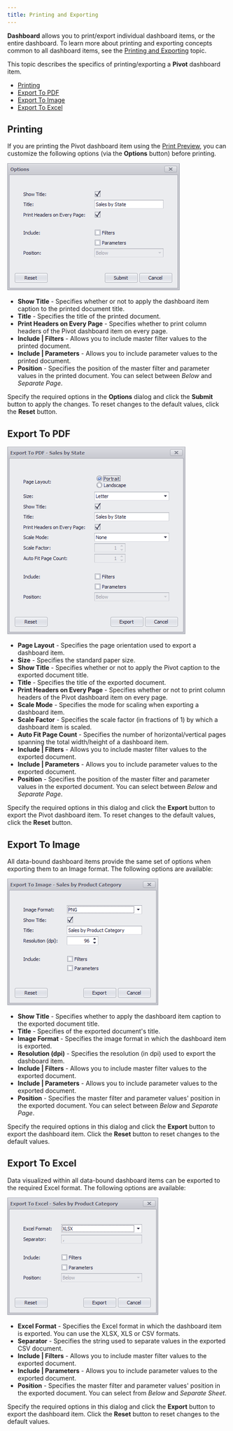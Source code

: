 ```yaml
---
title: Printing and Exporting
---
```

**Dashboard** allows you to print/export individual dashboard items, or the entire dashboard. To learn more about printing and exporting concepts common to all dashboard items, see the [Printing and Exporting](../../../../../dashboard-for-desktop/articles/dashboard-viewer/printing-and-exporting.md) topic.

This topic describes the specifics of printing/exporting a **Pivot** dashboard item.
* [Printing](#printing)
* [Export To PDF](#export-to-pdf)
* [Export To Image](#export-to-image)
* [Export To Excel](#export-to-excel)

## <a name="printing"/>Printing
If you are printing the Pivot dashboard item using the [Print Preview](../../../../../dashboard-for-desktop/articles/dashboard-designer/ui-elements/print-preview.md), you can customize the following options (via the **Options** button) before printing.

![Pivot_PrintingOptionsDialog](../../../../images/Img22934.png)
* **Show Title** - Specifies whether or not to apply the dashboard item caption to the printed document title.
* **Title** - Specifies the title of the printed document.
* **Print Headers on Every Page** - Specifies whether to print column headers of the Pivot dashboard item on every page.
* **Include | Filters** - Allows you to include master filter values to the printed document.
* **Include | Parameters** - Allows you to include parameter values to the printed document.
* **Position** - Specifies the position of the master filter and parameter values in the printed document. You can select between _Below_ and _Separate Page_.

Specify the required options in the **Options** dialog and click the **Submit** button to apply the changes. To reset changes to the default values, click the **Reset** button.

## <a name="export-to-pdf"/>Export To PDF
![Pivot_PDFExportOptionsDialog](../../../../images/Img22935.png)
* **Page Layout** - Specifies the page orientation used to export a dashboard item.
* **Size** - Specifies the standard paper size.
* **Show Title** - Specifies whether or not to apply the Pivot caption to the exported document title.
* **Title** - Specifies the title of the exported document.
* **Print Headers on Every Page** - Specifies whether or not to print column headers of the Pivot dashboard item on every page.
* **Scale Mode** - Specifies the mode for scaling when exporting a dashboard item.
* **Scale Factor** - Specifies the scale factor (in fractions of 1) by which a dashboard item is scaled.
* **Auto Fit Page Count** - Specifies the number of horizontal/vertical pages spanning the total width/height of a dashboard item.
* **Include | Filters** - Allows you to include master filter values to the exported document.
* **Include | Parameters** - Allows you to include parameter values to the exported document.
* **Position** - Specifies the position of the master filter and parameter values in the exported document. You can select between _Below_ and _Separate Page_.

Specify the required options in this dialog and click the **Export** button to export the Pivot dashboard item. To reset changes to the default values, click the **Reset** button.

## <a name="export-to-image"/>Export To Image
All data-bound dashboard items provide the same set of options when exporting them to an Image format. The following options are available:

![Chart_ImageExportOptionsDialog](../../../../images/Img22918.png)
* **Show Title** - Specifies whether to apply the dashboard item caption to the exported document title.
* **Title** - Specifies of the exported document's title.
* **Image Format** - Specifies the image format in which the dashboard item is exported.
* **Resolution (dpi)** - Specifies the resolution (in dpi) used to export the dashboard item.
* **Include | Filters** - Allows you to include master filter values to the exported document.
* **Include | Parameters** - Allows you to include parameter values to the exported document.
* **Position** - Specifies the master filter and parameter values' position in the exported document. You can select between _Below_ and _Separate Page_.

Specify the required options in this dialog and click the **Export** button to export the dashboard item. Click the **Reset** button to reset changes to the default values.

## <a name="export-to-excel"/>Export To Excel
Data visualized within all data-bound dashboard items can be exported to the required Excel format. The following options are available:

![ExportToExcelDialog](../../../../images/Img120974.png)
* **Excel Format** - Specifies the Excel format in which the dashboard item is exported. You can use the XLSX, XLS or CSV formats.
* **Separator** - Specifies the string used to separate values in the exported CSV document.
* **Include | Filters** - Allows you to include master filter values to the exported document.
* **Include | Parameters** - Allows you to include parameter values to the exported document.
* **Position** - Specifies the master filter and parameter values' position in the exported document. You can select from _Below_ and _Separate Sheet_.

Specify the required options in this dialog and click the **Export** button to export the dashboard item. Click the **Reset** button to reset changes to the default values.